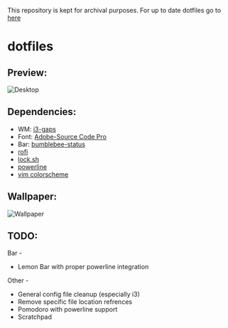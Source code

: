This repository is kept for archival purposes. For up to date dotfiles go to [here](https://github.com/resloved/dotfiles-yadm)

# dotfiles

## Preview:

![Desktop](http://i.imgur.com/bD6SPxd.png)

## Dependencies:

* WM: [i3-gaps](https://github.com/Airblader/i3)
* Font: [Adobe-Source Code Pro](https://github.com/adobe-fonts/source-code-pro)
* Bar: [bumblebee-status](https://github.com/tobi-wan-kenobi/bumblebee-status)
* [rofi](https://davedavenport.github.io/rofi/)
* [lock.sh](https://github.com/resloved/lock.sh)
* [powerline](https://github.com/powerline/powerline)
* [vim colorscheme](https://github.com/resloved/myokai)

## Wallpaper:

![Wallpaper](http://i.imgur.com/QXkeC4r.png)

## TODO:

Bar -
* Lemon Bar with proper powerline integration

Other -
* General config file cleanup (especially i3)
* Remove specific file location refrences
* Pomodoro with powerline support
* Scratchpad
